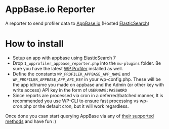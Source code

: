 # AppBase.io Reporter

A reporter to send profiler data to [AppBase.io](https://appbase.io) (Hosted [ElasticSearch](https://www.elastic.co/products/elasticsearch))

# How to install

* Setup an app with appbase using ElasticSearch 7
* Drop `1_wpprofiler_appbase_reporter.php` into the `mu-plugins` folder. Be sure you have the latest [WP Profiler](https://github.com/WPProfiler/core) installed as well.
* Define the constants `WP_PROFILER_APPBASE_APP_NAME` and `WP_PROFILER_APPBASE_APP_API_KEY` in your wp-config.php. These will be the app id/name you made on appbase and the Admin (or other key with write access) API key in the form of `USERNAME:PASSWORD`
* Since reports are processed via cron in a deferred/batched manner, It is recommended you use WP-CLI to ensure fast processing vs wp-cron.php or the default cron, but it will work regardless.

Once done you csan start querying AppBase via any of [their supported methods](https://docs.appbase.io/docs/gettingstarted/QuickStart/) and have fun :)
